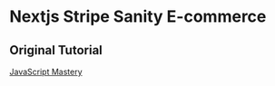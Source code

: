 # Nextjs Stripe Sanity E-commerce

## Original Tutorial

[JavaScript Mastery](https://www.youtube.com/watch?v=4mOkFXyxfsU)
